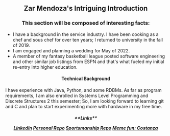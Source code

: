 <h2 align="center">Zar Mendoza's Intriguing Introduction</h2>

<h3 align="center">This section will be composed of interesting facts:</h3>

* I have a background in the service industry. I have been cooking as a chef and sous chef for over ten years; I returned to university in the fall of 2019. 
* I am engaged and planning a wedding for May of 2022. 
* A member of my fantasy basketball league posted software engineering and other similar job listings from ESPN and that's what fueled my initial re-entry into higher education. 

<h4 align="center">Technical Background</h4>
I have experience with Java, Python, and some RDBMs. As far as program requirements, I am also enrolled in Systems Level Programming and Discrete Structures 2 this semester; So, I am looking forward to learning git and C and plan to start experimenting more with hardware in my free time. 
<h5 align="center">
**Links**

[LinkedIn](https://www.linkedin.com/in/eleazar-mendoza-6bb582172/) 
[Personal Repo](https://github.com/emendoza8/CIS350-HW2-Mendoza) 
[Sportsmanship Repo](https://github.com/emendoza8/GVSU-CIS350-sportsmanship) 
[Meme fun: Costanza](https://www.pinterest.com/pin/530369293621068286/)</h5>
  
